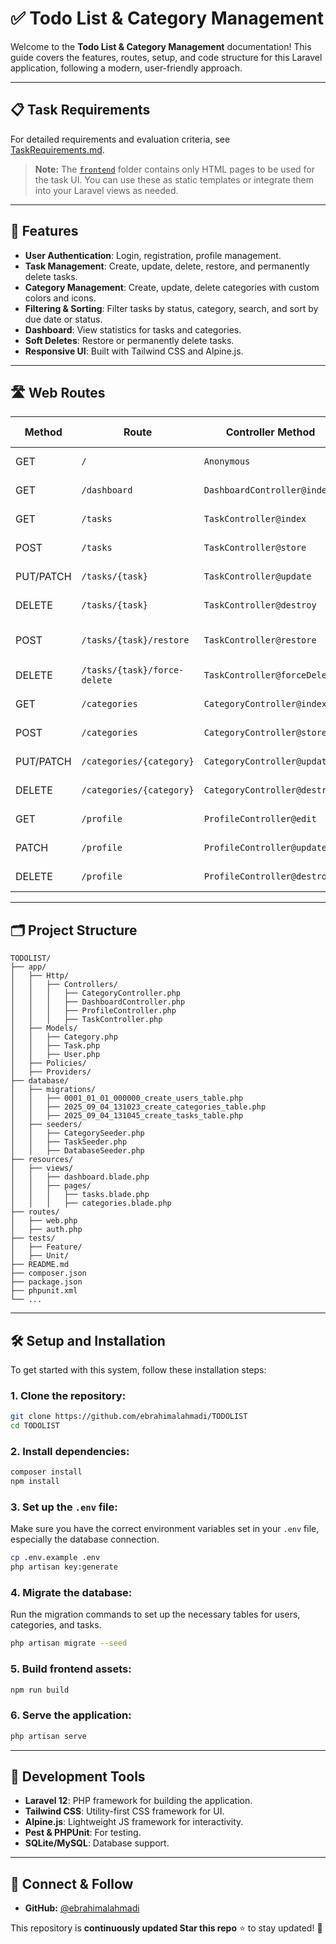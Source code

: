 # ✅ Todo List & Category Management

Welcome to the **Todo List & Category Management** documentation! This guide covers the features, routes, setup, and code structure for this Laravel application, following a modern, user-friendly approach.

---

## 📋 Task Requirements

For detailed requirements and evaluation criteria, see [TaskRequirements.md](./TaskRequirements.pdf).

> **Note:** The [`frontend`](./frontend) folder contains only HTML pages to be used for the task UI. You can use these as static templates or integrate them into your Laravel views as needed.

---

## 🧩 Features

-   **User Authentication**: Login, registration, profile management.
-   **Task Management**: Create, update, delete, restore, and permanently delete tasks.
-   **Category Management**: Create, update, delete categories with custom colors and icons.
-   **Filtering & Sorting**: Filter tasks by status, category, search, and sort by due date or status.
-   **Dashboard**: View statistics for tasks and categories.
-   **Soft Deletes**: Restore or permanently delete tasks.
-   **Responsive UI**: Built with Tailwind CSS and Alpine.js.

---

## 🛣️ Web Routes

| **Method** | **Route**                    | **Controller Method**        | **Description**             | **Access Control** |
| ---------- | ---------------------------- | ---------------------------- | --------------------------- | ------------------ |
| GET        | `/`                          | `Anonymous`                  | Welcome page                | Public             |
| GET        | `/dashboard`                 | `DashboardController@index`  | Dashboard statistics        | Authenticated      |
| GET        | `/tasks`                     | `TaskController@index`       | List/filter/sort tasks      | Authenticated      |
| POST       | `/tasks`                     | `TaskController@store`       | Create a new task           | Authenticated      |
| PUT/PATCH  | `/tasks/{task}`              | `TaskController@update`      | Update a task               | Authenticated      |
| DELETE     | `/tasks/{task}`              | `TaskController@destroy`     | Soft delete a task          | Authenticated      |
| POST       | `/tasks/{task}/restore`      | `TaskController@restore`     | Restore a soft-deleted task | Authenticated      |
| DELETE     | `/tasks/{task}/force-delete` | `TaskController@forceDelete` | Permanently delete a task   | Authenticated      |
| GET        | `/categories`                | `CategoryController@index`   | List categories             | Authenticated      |
| POST       | `/categories`                | `CategoryController@store`   | Create a new category       | Authenticated      |
| PUT/PATCH  | `/categories/{category}`     | `CategoryController@update`  | Update a category           | Authenticated      |
| DELETE     | `/categories/{category}`     | `CategoryController@destroy` | Delete a category           | Authenticated      |
| GET        | `/profile`                   | `ProfileController@edit`     | Edit user profile           | Authenticated      |
| PATCH      | `/profile`                   | `ProfileController@update`   | Update user profile         | Authenticated      |
| DELETE     | `/profile`                   | `ProfileController@destroy`  | Delete user account         | Authenticated      |

---

## 🗂️ Project Structure

```
TODOLIST/
├── app/
│   ├── Http/
│   │   ├── Controllers/
│   │   │   ├── CategoryController.php
│   │   │   ├── DashboardController.php
│   │   │   ├── ProfileController.php
│   │   │   ├── TaskController.php
│   ├── Models/
│   │   ├── Category.php
│   │   ├── Task.php
│   │   ├── User.php
│   ├── Policies/
│   ├── Providers/
├── database/
│   ├── migrations/
│   │   ├── 0001_01_01_000000_create_users_table.php
│   │   ├── 2025_09_04_131023_create_categories_table.php
│   │   ├── 2025_09_04_131045_create_tasks_table.php
│   ├── seeders/
│   │   ├── CategorySeeder.php
│   │   ├── TaskSeeder.php
│   │   ├── DatabaseSeeder.php
├── resources/
│   ├── views/
│   │   ├── dashboard.blade.php
│   │   ├── pages/
│   │   │   ├── tasks.blade.php
│   │   │   ├── categories.blade.php
├── routes/
│   ├── web.php
│   ├── auth.php
├── tests/
│   ├── Feature/
│   ├── Unit/
├── README.md
├── composer.json
├── package.json
├── phpunit.xml
└── ...
```

---

## 🛠️ Setup and Installation

To get started with this system, follow these installation steps:

### 1. Clone the repository:

```bash
git clone https://github.com/ebrahimalahmadi/TODOLIST
cd TODOLIST
```

### 2. Install dependencies:

```bash
composer install
npm install
```

### 3. Set up the `.env` file:

Make sure you have the correct environment variables set in your `.env` file, especially the database connection.

```bash
cp .env.example .env
php artisan key:generate
```

### 4. Migrate the database:

Run the migration commands to set up the necessary tables for users, categories, and tasks.

```bash
php artisan migrate --seed
```

### 5. Build frontend assets:

```bash
npm run build
```

### 6. Serve the application:

```bash
php artisan serve
```

---

## 🔧 Development Tools

-   **Laravel 12**: PHP framework for building the application.
-   **Tailwind CSS**: Utility-first CSS framework for UI.
-   **Alpine.js**: Lightweight JS framework for interactivity.
-   **Pest & PHPUnit**: For testing.
-   **SQLite/MySQL**: Database support.

---

## 🔗 Connect & Follow

-   **GitHub:** [@ebrahimalahmadi](https://github.com/ebrahimalahmadi)

This repository is **continuously updated Star this repo** ⭐ to stay updated! 🚀
